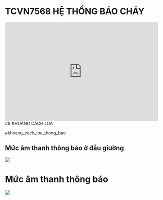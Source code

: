 # TCVN7568 HỆ THỐNG BÁO CHÁY

<div style="position:relative;padding-top:max(60%,324px);width:100%;height:0;"><iframe style="position:absolute;border:none;width:100%;height:100%;left:0;top:0;" src="https://online.fliphtml5.com/ntjwsz/xpej/"  seamless="seamless" scrolling="no" frameborder="0" allowtransparency="true" allowfullscreen="true" ></iframe></div>
## KHOẢNG CÁCH LOA

#khoang_cach_loa_thong_bao 

## Mức âm thanh thông báo ở đầu giường

![](https://res.cloudinary.com/dcqf82eor/image/upload/f_auto/v1747815796/akuie8gnswvwxe3mcany.png)

# Mức âm thanh thông báo


![](https://res.cloudinary.com/dcqf82eor/image/upload/f_auto/v1748922215/fs8cbava5lp49dgpourh.png)


